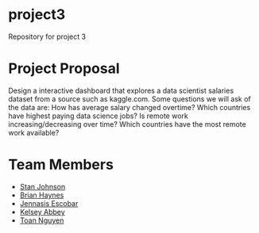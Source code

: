# project3
Repository for project 3

# Project Proposal
Design a interactive dashboard that explores a data scientist salaries dataset from a source such as kaggle.com. Some questions we will ask of the data are: How has average salary changed overtime? Which countries have highest paying data science jobs? Is remote work increasing/decreasing over time? Which countries have the most remote work available?

# Team Members
  * [Stan Johnson](https://github.com/StanJohn04)
  * [Brian Haynes](https://github.com/brianphaynes)
  * [Jennasis Escobar](https://github.com/jenntruly)
  * [Kelsey Abbey](https://github.com/kelseyabbey)
  * [Toan Nguyen](https://github.com/Toan88Nguyen)


